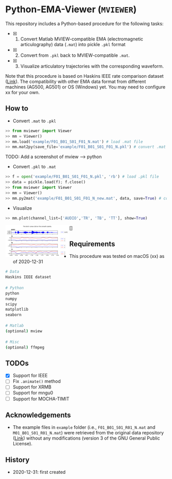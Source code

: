 # Python-EMA-Viewer (`MVIEWER`)

This repository includes a Python-based procedure for the following tasks:
- [x] 1) Convert Matlab MVIEW-compatible EMA (electromagnetic articulography) data (`.mat`) into pickle `.pkl` format
- [x] 2) Convert from `.pkl` back to MVIEW-compatible `.mat`.
- [x] 3) Visualize articulatory trajectories with the corresponding waveform.

Note that this procedure is based on Haskins IEEE rate comparison dataset ([Link](https://yale.app.box.com/s/cfn8hj2puveo65fq54rp1ml2mk7moj3h)). The compatibility with other EMA data format from different machines (AG500, AG501) or OS (Windows) yet. You may need to configure xx for your own.

## How to
- Convert `.mat` to `.pkl`
```python
>> from mviewer import Viewer
>> mm = Viewer()
>> mm.load('example/F01_B01_S01_F01_N.mat') # load .mat file
>> mm.mat2py(save_file='example/F01_B01_S01_F01_N.pkl') # convert .mat to .pkl & save as .mat file

```
TODO: Add a screenshot of mview --> python

- Convert `.pkl` to `.mat`
```python
>> f = open('example/F01_B01_S01_F01_N.pkl', 'rb') # load .pkl file
>> data = pickle.load(f); f.close()
>> from mviewer import Viewer
>> mm = Viewer()
>> mm.py2mat('example/F01_B01_S01_F01_N_new.mat', data, save=True) # convert .pkl to .mat & save as .pkl file
```

- Visualize
```python
>> mm.plot(channel_list=['AUDIO','TR', 'TB', 'TT'], show=True)
```
[<img align="left" alt="plot" width="200px" src="https://raw.githubusercontent.com/jaekookang/Python-EMA-Viewer/master/png/test.png" />]

## Requirements
- This procedure was tested on macOS (xx) as of 2020-12-31
```bash
# Data
Haskins IEEE dataset

# Python
python
numpy
scipy
matplotlib
seaborn

# Matlab
(optional) mview

# Misc
(optional) ffmpeg
```

## TODOs
- [x] Support for IEEE
- [ ] Fix `.animate()` method
- [ ] Support for XRMB
- [ ] Support for mngu0
- [ ] Support for MOCHA-TIMIT

## Acknowledgements
- The example files in `example` folder (i.e., `F01_B01_S01_R01_N.mat` and `M01_B01_S01_R01_N.mat`) were retrieved from the original data repository ([Link](https://yale.app.box.com/s/cfn8hj2puveo65fq54rp1ml2mk7moj3h)) without any modifications (version 3 of the GNU General Public License).

## History
- 2020-12-31: first created